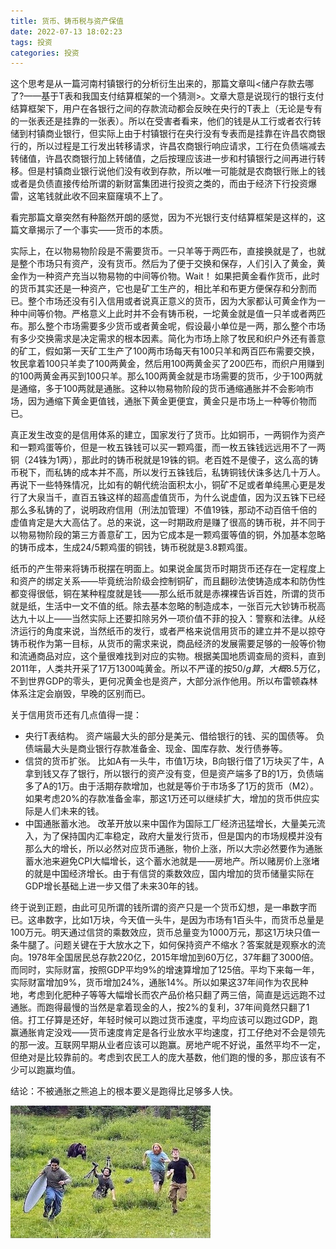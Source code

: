 ```yaml
---
title: 货币、铸币税与资产保值
date: 2022-07-13 18:02:23
tags: 投资
categories: 投资
---
```

这个思考是从一篇河南村镇银行的分析衍生出来的，那篇文章叫<储户存款去哪了?——基于T表和我国支付结算框架的一个猜测>。文章大意是说现行的银行支付结算框架下，用户在各银行之间的存款流动都会反映在央行的T表上（无论是专有的一张表还是挂靠的一张表）。所以在受害者看来，他们的钱是从工行或者农行转储到村镇商业银行，但实际上由于村镇银行在央行没有专表而是挂靠在许昌农商银行的，所以过程是工行发出转移请求，许昌农商银行响应请求，工行在负债端减去转储值，许昌农商银行加上转储值，之后按理应该进一步和村镇银行之间再进行转移。但是村镇商业银行说他们没有收到存款，所以唯一可能就是农商银行账上的钱或者是负债直接传给所谓的新财富集团进行投资之类的，而由于经济下行投资爆雷，这笔钱就此收不回来窟窿填不上了。

看完那篇文章突然有种豁然开朗的感觉，因为不光银行支付结算框架是这样的，这篇文章揭示了一个事实——货币的本质。

实际上，在以物易物阶段是不需要货币。一只羊等于两匹布，直接换就是了，也就是整个市场只有资产，没有货币。然后为了便于交换和保存，人们引入了黄金，黄金作为一种资产充当以物易物的中间等价物。Wait！ 如果把黄金看作货币，此时的货币其实还是一种资产，它也是矿工生产的，相比羊和布更方便保存和分割而已。整个市场还没有引入信用或者说真正意义的货币，因为大家都认可黄金作为一种中间等价物。严格意义上此时并不会有铸币税，一坨黄金就是值一只羊或者两匹布。那么整个市场需要多少货币或者黄金呢，假设最小单位是一两，那么整个市场有多少交换需求是决定需求的根本因素。简化为市场上除了牧民和织户外还有善意的矿工，假如第一天矿工生产了100两市场每天有100只羊和两百匹布需要交换，牧民拿着100只羊卖了100两黄金，然后用100两黄金买了200匹布，而织户用赚到的100两黄金再买到100只羊。那么100两黄金就是市场需要的货币，少于100两就是通缩，多于100两就是通胀。这种以物易物阶段的货币通缩通胀并不会影响市场，因为通缩下黄金更值钱，通胀下黄金更便宜，黄金只是市场上一种等价物而已。

真正发生改变的是信用体系的建立，国家发行了货币。比如铜币，一两铜作为资产和一颗鸡蛋等价，但是一枚五铢钱可以买一颗鸡蛋，而一枚五铢钱远远用不了一两铜（24铢为1两），那此时的铸币税就是19铢的铜。老百姓不是傻子，这么高的铸币税下，而私铸的成本并不高，所以发行五铢钱后，私铸铜钱伏诛多达几十万人。再说下一些特殊情况，比如有的朝代统治面积太小，铜矿不足或者单纯黑心更是发行了大泉当千，直百五铢这样的超高虚值货币，为什么说虚值，因为汉五铢下已经那么多私铸的了，说明政府信用（刑法加管理）不值19铢，那动不动百倍千倍的虚值肯定是大大高估了。总的来说，这一时期政府是赚了很高的铸币税，并不同于以物易物阶段的第三方善意矿工，因为它成本是一颗鸡蛋等值的铜，外加基本忽略的铸币成本，生成24/5颗鸡蛋的铜钱，铸币税就是3.8颗鸡蛋。

纸币的产生带来将铸币税摆在明面上。如果说金属货币时期货币还存在一定程度上和资产的绑定关系——毕竟统治阶级会控制铜矿，而且翻砂法使铸造成本和防伪性都变得很低，铜在某种程度就是钱——那么纸币就是赤裸裸告诉百姓，所谓的货币就是纸，生活中一文不值的纸。除去基本忽略的制造成本，一张百元大钞铸币税高达九十以上——当然实际上还要扣除另外一项价值不菲的投入：警察和法律。从经济运行的角度来说，当然纸币的发行，或者严格来说信用货币的建立并不是以掠夺铸币税作为第一目标，从货币的需求来说，商品经济的发展需要足够的一般等价物和流通商品对应，这个量很难找到对应的实物。根据美国地质调查局的资料，直到2011年，人类共开采了17万1300吨黄金。所以不严谨的按$50/g算，大概$8.5万亿，不到世界GDP的零头，更何况黄金也是资产，大部分派作他用。所以布雷顿森林体系注定会崩毁，早晚的区别而已。

关于信用货币还有几点值得一提：

+ 央行T表结构。
资产端最大头的部分是美元、借给银行的钱、买的国债等。 负债端最大头是商业银行存款准备金、现金、国库存款、发行债券等。
+ 信贷的货币扩张。
比如A有一头牛，市值1万块，B向银行借了1万块买了牛，A拿到钱又存了银行，所以银行的资产没有变，但是资产端多了B的1万，负债端多了A的1万。由于活期存款增加，也就是等价于市场多了1万的货币（M2）。如果考虑20%的存款准备金率，那这1万还可以继续扩大，增加的货币供应实际是人们未来的钱。
+ 中国通胀蓄水池。
改革开放以来中国作为国际工厂经济迅猛增长，大量美元流入，为了保持国内汇率稳定，政府大量发行货币，但是国内的市场规模并没有那么大的增长，所以必然对应货币通胀，物价上涨，所以大宗必然要作为通胀蓄水池来避免CPI大幅增长，这个蓄水池就是——房地产。所以赌房价上涨堵的就是中国经济增长。由于有信贷的乘数效应，国内增加的货币储量实际在GDP增长基础上进一步又借了未来30年的钱。

终于说到正题，由此可见所谓的钱所谓的资产只是一个货币幻想，是一串数字而已。这串数字，比如1万块，今天值一头牛，是因为市场有1百头牛，而货币总量是100万元。明天通过信贷的乘数效应，货币总量变为1000万元，那这1万块只值一条牛腿了。问题关键在于大放水之下，如何保持资产不缩水？答案就是观察水的流向。1978年全国居民总存款220亿，2015年增加到60万亿，37年翻了3000倍。而同时，实际财富，按照GDP平均9%的增速算增加了125倍。平均下来每一年，实际财富增加9%，货币增加24%，通胀14%。所以如果这37年间作为农民种地，考虑到化肥种子等等大幅增长而农产品价格只翻了两三倍，简直是远远跑不过通胀。而跑得最慢的当然是拿着现金的人，按2%的复利，37年间竟然只翻了1倍。打工仔算是还好，年轻时候可以跑过货币速度，平均应该可以跑过GDP，跑赢通胀肯定没戏——货币速度肯定是各行业放水平均速度，打工仔绝对不会是领先的那一波。互联网早期从业者应该可以跑赢。房地产呢不好说，虽然平均不一定，但绝对是比较靠前的。考虑到农民工人的庞大基数，他们跑的慢的多，那应该有不少可以跑赢均值。

结论：不被通胀之熊追上的根本要义是跑得比足够多人快。

![通胀之熊](huobi-2022-07-13/bear.jpg)
